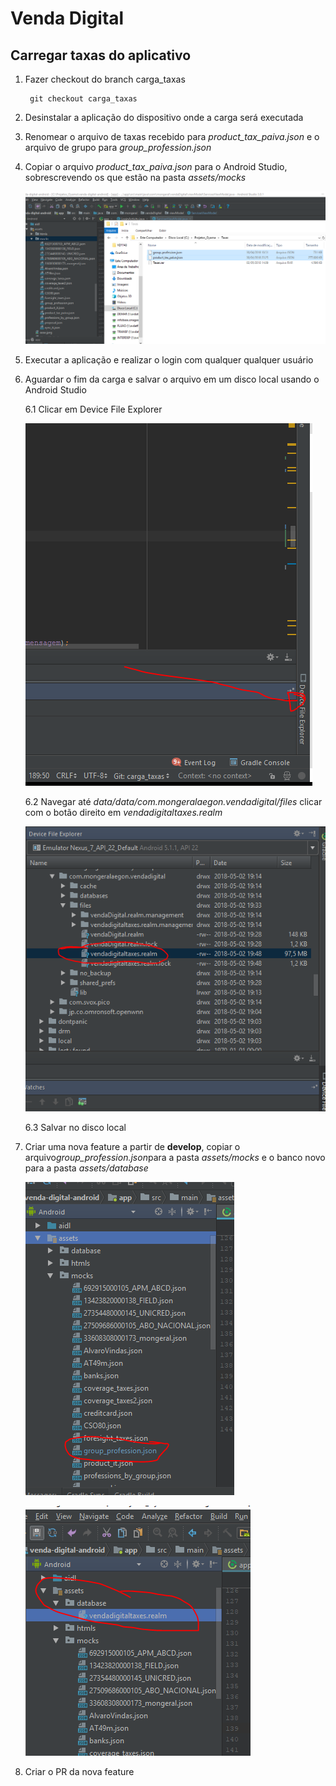 # Venda Digital

## Carregar taxas do aplicativo

1. Fazer checkout do branch carga_taxas

        git checkout carga_taxas

2. Desinstalar a aplicação do dispositivo onde a carga será executada

3. Renomear o arquivo de taxas recebido para *product\_tax\_paiva.json* e o arquivo de grupo para *group\_profession.json*

4. Copiar o arquivo *product\_tax\_paiva.json* para o Android Studio, sobrescrevendo os que estão na pasta *assets/mocks*

    ![Step 4](step4.png?raw=true)

5. Executar a aplicação e realizar o login com qualquer qualquer usuário

6. Aguardar o fim da carga e salvar o arquivo em um disco local usando o Android Studio

    6.1 Clicar em Device File Explorer

    ![Step 6.1](step6_1.png?raw=true)

    6.2 Navegar até *data/data/com.mongeralaegon.vendadigital/files* clicar com o botão direito em *vendadigitaltaxes.realm*

    ![Step 6.2](step6_2.png?raw=true)

    6.3 Salvar no disco local

7. Criar uma nova feature a partir de **develop**, copiar o arquivo*group_profession.json*para a pasta *assets/mocks* e o banco novo para a pasta *assets/database*

    ![Step 7(1)](step7(1).png?raw=true)

    ![Step 7(2)](step7(2).png?raw=true)

8. Criar o PR da nova feature
